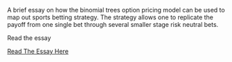 A brief essay on how the binomial trees option pricing model can be used to map out sports betting strategy. The strategy allows one to replicate the payoff from one single bet through several smaller stage risk neutral bets.

Read the essay 

[Read The Essay Here](./Binomial%20Trees%20Sports%20Betting.pdf)
